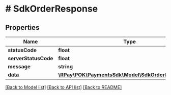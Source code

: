# # SdkOrderResponse

## Properties

Name | Type | Description | Notes
------------ | ------------- | ------------- | -------------
**statusCode** | **float** |  | [optional]
**serverStatusCode** | **float** |  | [optional]
**message** | **string** |  | [optional]
**data** | [**\RPay\POK\PaymentsSdk\Model\SdkOrderResponseData**](SdkOrderResponseData.md) |  | [optional]

[[Back to Model list]](../../README.md#models) [[Back to API list]](../../README.md#endpoints) [[Back to README]](../../README.md)
